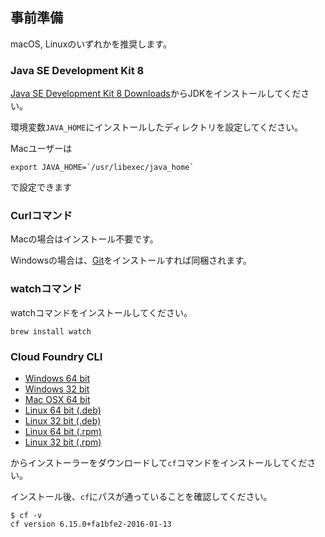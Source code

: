 ## 事前準備

macOS, Linuxのいずれかを推奨します。

### Java SE Development Kit 8

[Java SE Development Kit 8 Downloads](http://www.oracle.com/technetwork/java/javase/downloads/jdk8-downloads-2133151.html)からJDKをインストールしてください。

環境変数`JAVA_HOME`にインストールしたディレクトリを設定してください。

Macユーザーは

``` console
export JAVA_HOME=`/usr/libexec/java_home`
```

で設定できます

### Curlコマンド

Macの場合はインストール不要です。

Windowsの場合は、[Git](https://git-scm.com/)をインストールすれば同梱されます。

### watchコマンド

watchコマンドをインストールしてください。
``` console
brew install watch
```

### Cloud Foundry CLI

* [Windows 64 bit](https://cli.run.pivotal.io/stable?release=windows64&source=pws)
* [Windows 32 bit](https://cli.run.pivotal.io/stable?release=windows32&source=pws)
* [Mac OSX 64 bit](https://cli.run.pivotal.io/stable?release=macosx64&source=pws)
* [Linux 64 bit (.deb)](https://cli.run.pivotal.io/stable?release=debian64&source=pws)
* [Linux 32 bit (.deb)](https://cli.run.pivotal.io/stable?release=debian32&source=pws)
* [Linux 64 bit (.rpm)](https://cli.run.pivotal.io/stable?release=redhat64&source=pws)
* [Linux 32 bit (.rpm)](https://cli.run.pivotal.io/stable?release=redhat32&source=pws)

からインストーラーをダウンロードして`cf`コマンドをインストールしてください。

インストール後、`cf`にパスが通っていることを確認してください。

``` console
$ cf -v
cf version 6.15.0+fa1bfe2-2016-01-13
```
